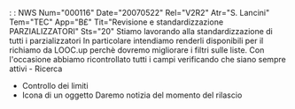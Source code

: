  :  : NWS Num="000116" Date="20070522" Rel="V2R2" Atr="S. Lancini" Tem="TEC" App="B£" Tit="Revisione e standardizzazione PARZIALIZZATORI" Sts="20"
Stiamo lavorando alla standardizzazione di tutti i parzializzatori
In particolare intendiamo renderli disponibili per il richiamo da LOOC.up perchè dovremo migliorare i filtri sulle liste.
Con l'occasione abbiamo ricontrollato tutti i campi verificando che siano sempre attivi - Ricerca
- Controllo dei limiti
- Icona di un oggetto
Daremo notizia del momento del rilascio

